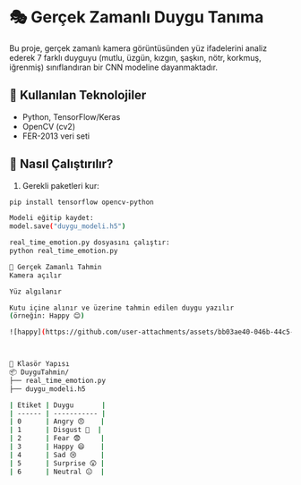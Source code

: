 # 🎭 Gerçek Zamanlı Duygu Tanıma

Bu proje, gerçek zamanlı kamera görüntüsünden yüz ifadelerini analiz ederek 7 farklı duyguyu (mutlu, üzgün, kızgın, şaşkın, nötr, korkmuş, iğrenmiş) sınıflandıran bir CNN modeline dayanmaktadır.

## 🔧 Kullanılan Teknolojiler

- Python, TensorFlow/Keras
- OpenCV (cv2)
- FER-2013 veri seti

## 🚀 Nasıl Çalıştırılır?

1. Gerekli paketleri kur:
```bash
pip install tensorflow opencv-python

Modeli eğitip kaydet:
model.save("duygu_modeli.h5")

real_time_emotion.py dosyasını çalıştır:
python real_time_emotion.py

🎥 Gerçek Zamanlı Tahmin
Kamera açılır

Yüz algılanır

Kutu içine alınır ve üzerine tahmin edilen duygu yazılır
(örneğin: Happy 😊)

![happy](https://github.com/user-attachments/assets/bb03ae40-046b-44c5-b78f-1085ee937f6d)



📁 Klasör Yapısı
📦 DuyguTahmin/
├── real_time_emotion.py
├── duygu_modeli.h5

| Etiket | Duygu       |
| ------ | ----------- |
| 0      | Angry 😠    |
| 1      | Disgust 🤢  |
| 2      | Fear 😨     |
| 3      | Happy 😄    |
| 4      | Sad 😢      |
| 5      | Surprise 😲 |
| 6      | Neutral 😐  |

